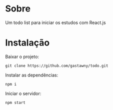 #  Sobre

Um todo list para iniciar os estudos com React.js

# Instalação

Baixar o projeto:
```
git clone https://github.com/gastawny/todo.git
```
Instalar as dependências:
```
npm i
```
Iniciar o servidor:
```
npm start
```